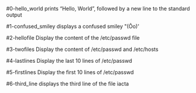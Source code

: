 #0-hello_world prints “Hello, World”, followed by a new line to the standard output

#1-confused_smiley displays a confused smiley "(Ôo)'

#2-hellofile Display the content of the /etc/passwd file

#3-twofiles Display the content of /etc/passwd and /etc/hosts

#4-lastlines Display the last 10 lines of /etc/passwd

#5-firstlines Display the first 10 lines of /etc/passwd

#6-third_line displays the third line of the file iacta
